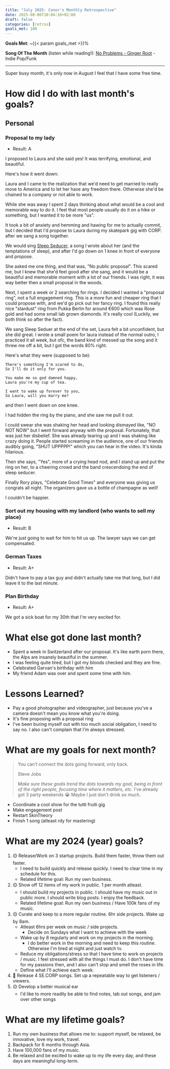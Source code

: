 ```yaml
---
title: "July 2025: Conor's Monthly Retrospective"
date: 2025-08-06T10:04:10+02:00
draft: false
categories: [retros]
goals_met: 100
---
```


**Goals Met**: ~{{< param goals_met >}}%

**Song Of The Month** (listen while reading!): [No Problems - Ginger Root](https://open.spotify.com/track/6qvkRSSx2JE3iFCi2KFZcq?si=10492e0061744d37) - Indie Pop/Funk

---

Super busy month, it's only now in August I feel that I have some free time.

# How did I do with last month's goals?

## Personal
### Proposal to my lady
- Result: A

I proposed to Laura and she said yes! It was terrifying, emotional, and beautiful.

Here's how it went down:

Laura and I came to the realization that we'd need to get married to really move to America and to let her have any freedom there. Otherwise she'd be chained to a company or not able to work.

While she was away I spent 2 days thinking about what would be a cool and memorable way to do it. I feel that most people usually do it on a hike or something, but I wanted it to be more "us".

It took a bit of anxiety and hemming and hawing for me to actually commit, but I decided that I'd propose to Laura during my skatepark gig with CORP. after we sang a song together.

We would sing [Sleep Seducer](https://open.spotify.com/track/0iLznCCsPmCMKFsyHkYnKN?si=f44d6cc2430b4c09), a song I wrote about her (and the temptations of sleep), and after I'd go down on 1 knee in front of everyone and propose.

She asked me one thing, and that was, "No public proposal". This scared me, but I knew that she'd feel good after she sang, and it would be a beautiful and memorable moment with a lot of our friends. I was right, it was way better then a small proposal in the woods.

Next, I spent a week or 2 searching for rings. I decided I wanted a "proposal ring", not a full engagement ring. This is a more fun and cheaper ring that I could propose with, and we'd go pick out her fancy ring. I found this really nice "stardust" ring from Pukka Berlin for around €600 which was Rose gold and had some small lab grown diamonds. It's really cool (Luckily, we both think so after the fact).

We sang Sleep Seduer at the end of the set, Laura felt a bit unconfident, but she did great. I wrote a small poem for laura instead of the normal outro, I practiced it all week, but ofc, the band kind of messed up the song and it threw me off a bit, but I got the words 80% right.

Here's what they were (supposed to be):
```
There's something I'm scared to do,
So I'll do it only for you.

You make me so god damned happy,
Laura you're my cup of tea.

I want to wake up forever to you,
So Laura, will you marry me?
```
and then I went down on one knee.

I had hidden the ring by the piano, and she saw me pull it out.

I could swear she was shaking her head and looking dismayed like, "NO NOT NOW" but I went forward anyway with the proposal. Fortunately, that was just her disbelief. She was already tearing up and I was shaking like crazy doing it. People started screaming in the audience, one of our friends audibly going, "SHUT UPPPPP!" which you can hear in the video. It's kinda hilarious.

Then she says, "Yes", more of a crying head nod, and I stand up and put the ring on her, to a cheering crowd and the band crescendoing the end of sleep seducer.

Finally Rory plays, "Celebrate Good Times" and everyone was giving us congrats all night. The organizers gave us a bottle of champagne as well!

I couldn't be happier.

### Sort out my housing with my landlord (who wants to sell my place)
- Result: B

We're just going to wait for him to hit us up. The lawyer says we can get compensated.

### German Taxes
- Result: A+

Didn't have to pay a tax guy and didn't actually take me that long, but I did leave it to the last minute.

### Plan Birthday
- Result: A+

We got a sick boat for my 30th that I'm very excited for.

# What else got done last month?
- Spent a week in Switzerland after our proposal. It's like earth porn there, the Alps are insanely beautiful in the summer.
- I was feeling quite tired, but I got my bloods checked and they are fine.
- Celebrated Garvan's birthday with him
- My friend Adam was over and spent some time with him.

# Lessons Learned?
- Pay a good photographer and videographer, just because you've a camera doesn't mean you know what you're doing.
- It's fine proposing with a proposal ring
- I've been buring myself out with too much social obligation, I need to say no. I also can't complain that I'm always stressed.

# What are my goals for next month?
> You can’t connect the dots going forward, only back.
> 
>Steve Jobs
> 
> *Make sure these goals trend the dots towards my goal, being in front of the right people, focusing time where it matters, etc.*
I've already got 3 party weekends 😭 Maybe I just don't drink so much.

- Coordinate a cool show for the tutti fruiti gig
- Make engagement post
- Restart SkinTheory
- Finish 1 song (atleast rdy for mastering)

# What are my 2024 (year) goals?

1. 🟡 Release/Work on 3 startup projects. Build them faster, throw them out faster.
   - I need to build quickly and release quickly. I need to clear time in my schedule for this.
   - Related lifetime goal: Run my own business.
2. 🟡 Show off 12 items of my work in public. 1 per month atleast.
   - I should build my projects in public. I should have my music out in public more. I should write blog posts. I enjoy the feedback.
   - Related lifetime goal: Run my own business / Have 100k fans of my music.
3. 🟡 Curate and keep to a more regular routine. 6hr side projects. Wake up by 8am.
   - Atleast 6hrs per week on music / side projects.
     - Decide on Sundays what I want to achieve with the week
   - Wake up by 8 regularly and work on my projects in the morning.
     - I do better work in the morning and need to keep this routine. Otherwise I'm tired at night and just watch tv.
   - Reduce my obligations/stress so that I have time to work on projects / music. I feel stressed with all the things I must do. I don't have time for my passions then, and I also can't stop and smell the roses in life.
   - Define what I'll achieve each week.
4. 🔴 Release 4 SE.CORP songs. Set up a repeatable way to get listeners / viewers.
5. 🟡 Develop a better musical ear 
   - I'd like to more readily be able to find notes, tab out songs, and jam over other songs


# What are my lifetime goals?

1. Run my own business that allows me to: support myself, be relaxed, be innovative, love my work, travel.
2. Backpack for 6 months through Asia.
3. Have 100,000 fans of my music.
4. Be relaxed and be excited to wake up to my life every day, and these days are meaningful long-term.